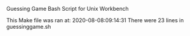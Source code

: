 Guessing Game Bash Script for Unix Workbench

This Make file was ran at: 2020-08-08:09:14:31
There were 23 lines in guessinggame.sh
